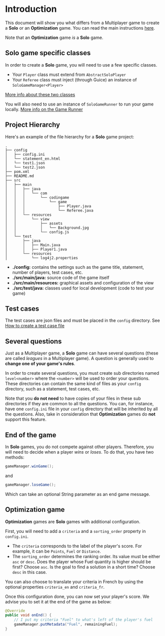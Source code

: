 # Introduction

This document will show you what differs from a Multiplayer game to create a **Solo** or an **Optimization** game. You can read the main instructions [here](https://github.com/CodinGame/codingame-sdk-doc).

Note that an **Optimization** game *is* a **Solo** game.

## Solo game specific classes

In order to create a **Solo** game, you will need to use a few specific classes.
- Your `Player` class must extend from `AbstractSoloPlayer`
- Your `Referee` class must inject (through Guice) an instance of `SoloGameManager<Player>`

[More info about these two classes](https://github.com/CodinGame/codingame-game-engine/tree/master/engine/core)

You will also need to use an instance of `SoloGameRunner` to run your game locally. [More info on the Game Runner](https://github.com/CodinGame/codingame-game-engine/tree/master/runner/#running-a-solo-game)

## Project Hierarchy

Here's an example of the file hierarchy for a **Solo** game project:
```
.
├── config
│   ├── config.ini
│   └── statement_en.html
│   └── test1.json
│   └── test2.json
├── pom.xml
├── README.md
├── src
│   ├── main
│   │   ├── java
│   │   │   └── com
│   │   │       └── codingame
│   │   │           └── game
│   │   │               ├── Player.java
│   │   │               └── Referee.java
│   │   └── resources
│   │       └── view
│   │           ├── assets
│   │           │   └── Background.jpg
│   │           └── config.js
│   └── test
│       ├── java
│       │   ├── Main.java
│       │   ├── Player1.java
│       └── resources
│           └── log4j2.properties
```

- **./config:** contains the settings such as the game title, statement, number of players, test cases, etc.
- **./src/main/java:** source code of the game itself
- **./src/main/resources:** graphical assets and configuration of the view
- **./src/test/java:** classes used for local development (code to test your game)

## Test cases

The test cases are json files and must be placed in the `config` directory. See [How to create a test case file](https://github.com/CodinGame/codingame-game-engine/tree/master/runner/#test-case-file)

## Several questions

Just as a Multiplayer game, a **Solo** game can have several questions (these are called *leagues* in a Multiplayer game). A question is generally used to **change one of your game's rules**.

In order to create several questions, you must create sub directories named `level<number>` where the `<number>` will be used to order your questions. These directories can contain the same kind of files as your `config` directory, such as a statement, test cases, etc. 

Note that you **do not need** to have copies of your files in these sub directories if they are common to all the questions. You can, for instance, have one `config.ini` file in your `config` directory that will be inherited by all the questions.
Also, take in consideration that **Optimization** games do **not** support this feature.

## End of the game

In **Solo** games, you do not compete against other players. Therefore, you will need to decide when a player *wins* or *loses*. To do that, you have two methods:
```java
gameManager.winGame();
```
and
```java
gameManager.loseGame();
```
Which can take an optional String parameter as an end game message.

## Optimization game

**Optimization** games are **Solo** games with additional configuration.

First, you will need to add a `criteria` and a `sorting_order` property in `config.ini`.
- The `criteria` corresponds to the label of the player's score. For example, it can be `Points`, `Fuel` or `Distance`.
- The `sorting_order` determines the ranking order. Its value must be either `asc` or `desc`. Does the player whose Fuel quantity is higher should be first? Choose `asc`. Is the goal to find a solution in a short time? Choose `desc` in this case.

You can also choose to translate your criteria in French by using the optional properties `criteria_en` and `criteria_fr`.

Once this configuration done, you can now set your player's score. We advise you to set it at the end of the game as below:
```java
@Override
public void onEnd() {
    // I put my criteria "Fuel" to what's left of the player's fuel
    gameManager.putMetadata("Fuel", remainingFuel);
}
```
